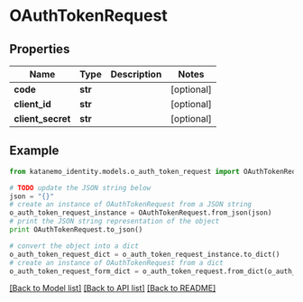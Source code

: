 # OAuthTokenRequest


## Properties
Name | Type | Description | Notes
------------ | ------------- | ------------- | -------------
**code** | **str** |  | [optional] 
**client_id** | **str** |  | [optional] 
**client_secret** | **str** |  | [optional] 

## Example

```python
from katanemo_identity.models.o_auth_token_request import OAuthTokenRequest

# TODO update the JSON string below
json = "{}"
# create an instance of OAuthTokenRequest from a JSON string
o_auth_token_request_instance = OAuthTokenRequest.from_json(json)
# print the JSON string representation of the object
print OAuthTokenRequest.to_json()

# convert the object into a dict
o_auth_token_request_dict = o_auth_token_request_instance.to_dict()
# create an instance of OAuthTokenRequest from a dict
o_auth_token_request_form_dict = o_auth_token_request.from_dict(o_auth_token_request_dict)
```
[[Back to Model list]](../README.md#documentation-for-models) [[Back to API list]](../README.md#documentation-for-api-endpoints) [[Back to README]](../README.md)


